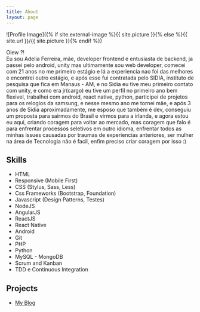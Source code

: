 ```yaml
---
title: About
layout: page
---
```

![Profile Image]({% if site.external-image %}{{ site.picture }}{% else %}{{ site.url }}/{{ site.picture }}{% endif %})

<p> Oiew ?! <br> Eu sou Adelia Ferreira, mãe, developer frontend e entusiasta de backend, ja passei pelo android, unity mas ultimamente sou web developer, comecei com 21 anos no me primeiro estágio e lá a experiencia nao foi das melhores e encontrei outro estágio, e após esse fui contratada pelo SIDIA, instituto de pesquisa que fica em Manaus - AM, e no Sidia eu tive meu primeiro contato com unity, e como era jr(cargo) eu tive um perfil no primeiro ano bem flexivel, trabalhei com android, react native, python, participei de projetos para os relogios da samsung, e nesse mesmo ano me tornei mãe, e após 3 anos de Sidia aproximadamente, me esposo que também é dev, conseguiu um proposta para sairmos do Brasil e virmos para a irlanda, e agora estou eu aqui, criando coragem para voltar ao mercado, mas coragem que falo é para enfrentar processos seletivos em outro idioma, enfrentar todos as minhas issues causadas por traumas de experiencias anteriores, ser mulher na área de Tecnologia não é facil, enfim preciso criar coragem por isso :)  </p>

<!-- <p>Lorem ipsum dolor sit amet, consectetur adipisicing elit, sed do eiusmod
tempor incididunt ut labore et dolore magna aliqua. Ut enim ad minim veniam,
quis nostrud exercitation ullamco laboris nisi ut aliquip ex ea commodo
consequat. Duis aute irure dolor in reprehenderit in voluptate velit esse
cillum dolore eu fugiat nulla pariatur. Excepteur sint occaecat cupidatat non
proident, sunt in culpa qui officia deserunt mollit anim id est laborum.</p> -->

<h2>Skills</h2>

<ul class="skill-list">
	<li>HTML</li>
	<li>Responsive (Mobile First)</li>
	<li>CSS (Stylus, Sass, Less)</li>
	<li>Css Frameworks (Bootstrap, Foundation)</li>
	<li>Javascript (Design Patterns, Testes)</li>
	<li>NodeJS</li>
	<li>AngularJS</li> 
	<li>ReactJS</li>
	<li>React Native</li>
	<li>Android</li>
	<li>Git</li>
	<li>PHP</li>
	<li>Python</li>
	<li>MySQL - MongoDB</li>
	<li>Scrum and Kanban</li>
	<li>TDD e Continuous Integration</li>
</ul>

<h2>Projects</h2>

<ul>
	<li><a href="https://github.com/adeliaferreira/adeliaferreira.github.io">My Blog</a></li>
	<!-- <li><a href="https://github.com/">Ipsum Dolor</a></li>
	<li><a href="https://github.com/">Dolor Lorem</a></li> -->
</ul>
